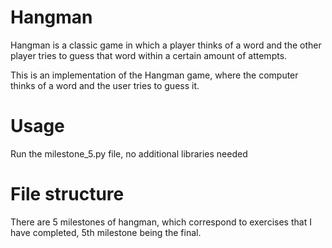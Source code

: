 # Hangman

Hangman is a classic game in which a player thinks of a word and the other player tries to guess that word within a certain amount of attempts.

This is an implementation of the Hangman game, where the computer thinks of a word and the user tries to guess it.

# Usage

Run the milestone_5.py file, no additional libraries needed

# File structure

There are 5 milestones of hangman, which correspond to exercises that I have completed, 5th milestone being the final.
